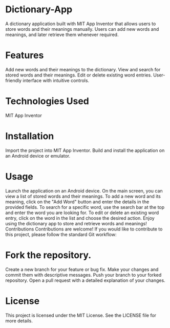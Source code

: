 # Dictionary-App
A dictionary application built with MIT App Inventor that allows users to store words and their meanings manually. Users can add new words and meanings, and later retrieve them whenever required.

# Features
Add new words and their meanings to the dictionary.
View and search for stored words and their meanings.
Edit or delete existing word entries.
User-friendly interface with intuitive controls.
# Technologies Used
MIT App Inventor
# Installation
Import the project into MIT App Inventor.
Build and install the application on an Android device or emulator.
# Usage
Launch the application on an Android device.
On the main screen, you can view a list of stored words and their meanings.
To add a new word and its meaning, click on the "Add Word" button and enter the details in the provided fields.
To search for a specific word, use the search bar at the top and enter the word you are looking for.
To edit or delete an existing word entry, click on the word in the list and choose the desired action.
Enjoy using the dictionary app to store and retrieve words and meanings!
Contributions
Contributions are welcome! If you would like to contribute to this project, please follow the standard Git workflow:

# Fork the repository.
Create a new branch for your feature or bug fix.
Make your changes and commit them with descriptive messages.
Push your branch to your forked repository.
Open a pull request with a detailed explanation of your changes.
# License
This project is licensed under the MIT License. See the LICENSE file for more details.
